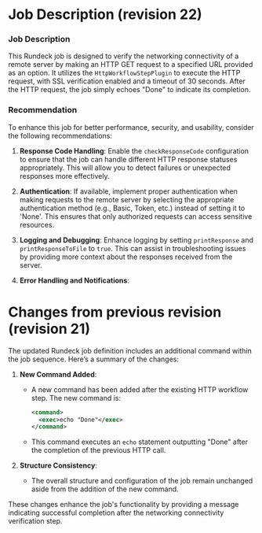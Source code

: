 
# Job Description (revision 22)
### Job Description
This Rundeck job is designed to verify the networking connectivity of a remote server by making an HTTP GET request to a specified URL provided as an option. It utilizes the `HttpWorkflowStepPlugin` to execute the HTTP request, with SSL verification enabled and a timeout of 30 seconds. After the HTTP request, the job simply echoes "Done" to indicate its completion.

### Recommendation
To enhance this job for better performance, security, and usability, consider the following recommendations:

1. **Response Code Handling**: Enable the `checkResponseCode` configuration to ensure that the job can handle different HTTP response statuses appropriately. This will allow you to detect failures or unexpected responses more effectively.

2. **Authentication**: If available, implement proper authentication when making requests to the remote server by selecting the appropriate authentication method (e.g., Basic, Token, etc.) instead of setting it to 'None'. This ensures that only authorized requests can access sensitive resources.

3. **Logging and Debugging**: Enhance logging by setting `printResponse` and `printResponseToFile` to `true`. This can assist in troubleshooting issues by providing more context about the responses received from the server.

4. **Error Handling and Notifications**:

# Changes from previous revision (revision 21)
The updated Rundeck job definition includes an additional command within the job sequence. Here’s a summary of the changes:

1. **New Command Added**: 
   - A new command has been added after the existing HTTP workflow step. The new command is:
     ```xml
     <command>
       <exec>echo "Done"</exec>
     </command>
     ```
   - This command executes an `echo` statement outputting "Done" after the completion of the previous HTTP call.

2. **Structure Consistency**: 
   - The overall structure and configuration of the job remain unchanged aside from the addition of the new command.

These changes enhance the job's functionality by providing a message indicating successful completion after the networking connectivity verification step.
